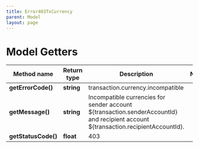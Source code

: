 ```yaml
---
title: Error403TxCurrency
parent: Model
layout: page
---
```


# Model Getters

Method name | Return type | Description | Notes
------------ | ------------- | ------------- | -------------
**getErrorCode()** | **string** | transaction.currency.incompatible |
**getMessage()** | **string** | Incompatible currencies for sender account ${transaction.senderAccountId} and recipient account ${transaction.recipientAccountId}. |
**getStatusCode()** | **float** | 403 |

